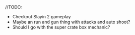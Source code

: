 ﻿//TODO:
- Checkout Slayin 2 gameplay
- Maybe an run and gun thing with attacks and auto shoot?
- Should I go with the super crate box mechanic?